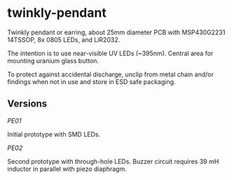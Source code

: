 twinkly-pendant
===============

Twinkly pendant or earring, about 25mm diameter PCB with MSP430G2231 14TSSOP, 8x 0805 LEDs, and LiR2032.

The intention is to use near-visible UV LEDs (~395nm). Central area for mounting uranium glass button.

To protect against accidental discharge, unclip from metal chain and/or findings when not in use and 
store in ESD safe packaging.

Versions
--------

_PE01_

Initial prototype with SMD LEDs.

_PE02_

Second prototype with through-hole LEDs.
Buzzer circuit requires 39 mH inductor in parallel with piezo diaphragm.
